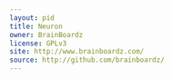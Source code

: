 ```yaml
---
layout: pid
title: Neuron
owner: BrainBoardz
license: GPLv3
site: http://www.brainboardz.com/
source: http://github.com/brainboardz/
---
```

